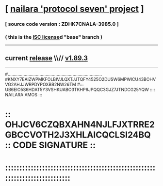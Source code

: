 
# [ [nailara 'protocol seven' project](http://nailara.network/) ]

### [ source code version : ZDHK7CNALA-3985.0 ]

### ( this is the [ISC license](license)d "base" branch )
---
## current [release](https://github.com/nailara-technologies/protocol-7/releases) \\\\// [v1.89.3](https://github.com/nailara-technologies/protocol-7/releases/tag/v1.89.3)
---
#.............................................................................
#KNXY7EAIZWPMKFOLBIVJLQXTJJTQFY4525O2DUSW6MPWICU43BOHVVG2AHJJWRPDYPOXBB2NW26TM
#::: UB6EIO5S6HDAT5Y3VSHKUABO3TKHP6JPQQC3GJZ7JTNDCG25YQW :::: NAILARA AMOS :::
# :: OHJCV6CZQBXAHN4NJLFJXTRRE2GBCCVOTH2J3XHLAICQCLSI24BQ :: CODE SIGNATURE ::
# ::::::::::::::::::::::::::::::::::::::::::::::::::::::::::::::::::::::::::::
